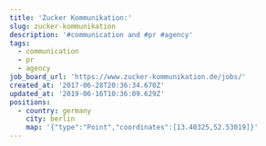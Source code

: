 ```yaml
---
title: 'Zucker Kommunikation:'
slug: zucker-kommunikation
description: '#communication and #pr #agency'
tags:
  - communication
  - pr
  - agency
job_board_url: 'https://www.zucker-kommunikation.de/jobs/'
created_at: '2017-06-28T20:36:34.670Z'
updated_at: '2019-06-16T10:36:09.629Z'
positions:
  - country: germany
    city: berlin
    map: '{"type":"Point","coordinates":[13.40325,52.53019]}'
---
```


